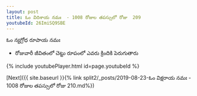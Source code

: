 ```yaml
---
layout: post
title: ఓం విదిశాయ నమః  - 1008 రోజుల తపస్సులో రోజు  209
youtubeId: 26ImiSQ9SBE
---
```

 
 
 ఓం న్యగ్రోధ రూపాయ నమః  
 
 -  రోజువారీ జీవితంలో చెట్టు రూపంలో ఎవరు క్రిందికి పెరుగుతారు 
 
  
 
  
 
 
 
 
 
 


{% include youtubePlayer.html id=page.youtubeId %}
 
[Next]({{ site.baseurl }}{% link  split2/_posts/2019-08-23-ఓం విక్షరాయ నమః   - 1008 రోజుల తపస్సులో రోజు  210.md%})
 
